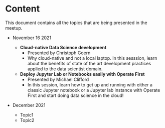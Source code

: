 # Content

This document contains all the topics that are being presented in the meetup.

* November 16 2021

    * **Cloud-native Data Science development**
      *  Presented by Christoph Goern
      *  Why cloud-native and not a local laptop. In this sesssion, learn about the benefits of state of the art development practices applied to the data scientist domain.
    * **Deploy Jupyter Lab or Notebooks easily with Operate First**
      * Presented by Michael Clifford 
      * In this session, learn how to get up and running with either a classic Jupyter notebook or a Jupyter lab instance with Operate First and start doing data science in the cloud!

* December 2021

    * Topic1
    * Topic2 

